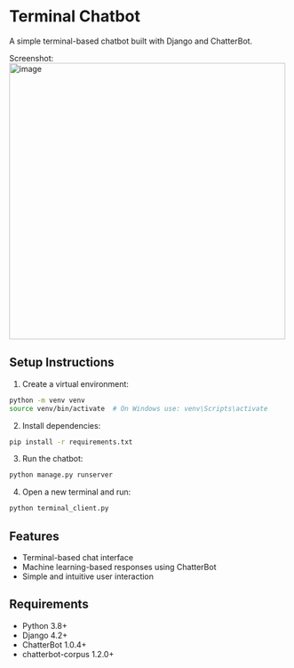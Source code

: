 # Terminal Chatbot

A simple terminal-based chatbot built with Django and ChatterBot.

Screenshot:
<img width="497" alt="image" src="https://github.com/user-attachments/assets/3cfeefaf-32d7-4db2-a353-2fe3f2788e6a" />



## Setup Instructions

1. Create a virtual environment:
```bash
python -m venv venv
source venv/bin/activate  # On Windows use: venv\Scripts\activate
```

2. Install dependencies:
```bash
pip install -r requirements.txt
```

3. Run the chatbot:
```bash
python manage.py runserver
```

4. Open a new terminal and run:
```bash
python terminal_client.py
```

## Features
- Terminal-based chat interface
- Machine learning-based responses using ChatterBot
- Simple and intuitive user interaction

## Requirements
- Python 3.8+
- Django 4.2+
- ChatterBot 1.0.4+
- chatterbot-corpus 1.2.0+ 
